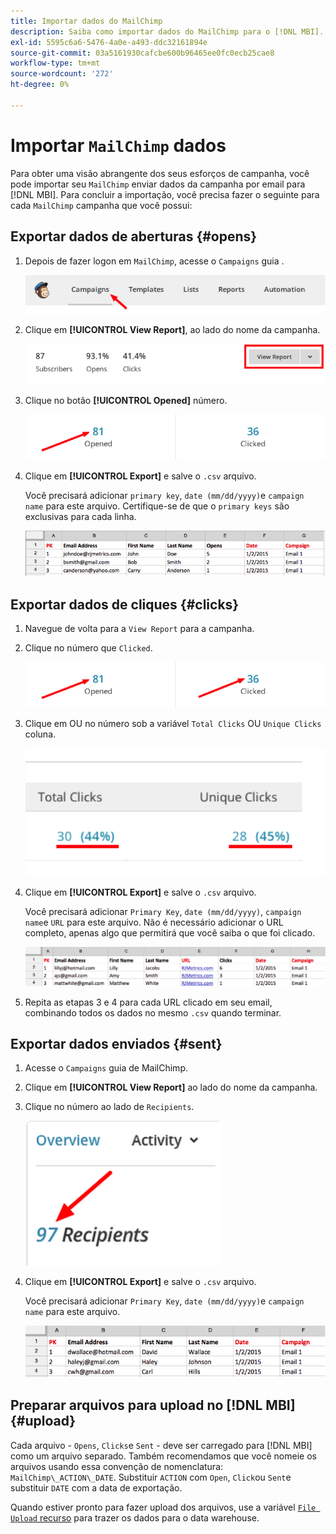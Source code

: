 ```yaml
---
title: Importar dados do MailChimp
description: Saiba como importar dados do MailChimp para o [!DNL MBI].
exl-id: 5595c6a6-5476-4a0e-a493-ddc32161894e
source-git-commit: 03a5161930cafcbe600b96465ee0fc0ecb25cae8
workflow-type: tm+mt
source-wordcount: '272'
ht-degree: 0%

---
```


# Importar `MailChimp` dados

Para obter uma visão abrangente dos seus esforços de campanha, você pode importar seu `MailChimp` enviar dados da campanha por email para [!DNL MBI]. Para concluir a importação, você precisa fazer o seguinte para cada `MailChimp` campanha que você possui:

## Exportar dados de aberturas {#opens}

1. Depois de fazer logon em `MailChimp`, acesse o `Campaigns` guia .

   ![importar mailchimp 1](../../../assets/import-mailchimp-1.png)

1. Clique em **[!UICONTROL View Report]**, ao lado do nome da campanha.

   ![importar mailchimp 2](../../../assets/import-mailchimp-2.png)

1. Clique no botão **[!UICONTROL Opened]** número.

   ![importar mailchimp 3](../../../assets/import-mailchimp-3.png)

1. Clique em **[!UICONTROL Export]** e salve o `.csv` arquivo.

   Você precisará adicionar `primary key`, `date (mm/dd/yyyy)`e `campaign name` para este arquivo. Certifique-se de que o `primary keys` são exclusivas para cada linha.

   ![importar mailchimp 4](../../../assets/import-mailchimp-4.png)

## Exportar dados de cliques {#clicks}

1. Navegue de volta para a `View Report` para a campanha.

1. Clique no número que `Clicked`.

   ![importar mailchimp 5](../../../assets/import-mailchimp-5.png)

1. Clique em OU no número sob a variável `Total Clicks` OU `Unique Clicks` coluna.

   ![importar mailchimp 6](../../../assets/import-mailchimp-6.png)

1. Clique em **[!UICONTROL Export]** e salve o `.csv` arquivo.

   Você precisará adicionar `Primary Key`, `date (mm/dd/yyyy)`, `campaign name`e `URL` para este arquivo. Não é necessário adicionar o URL completo, apenas algo que permitirá que você saiba o que foi clicado.

   ![importar mailchimp 7](../../../assets/import-mailchimp-7.png)

1. Repita as etapas 3 e 4 para cada URL clicado em seu email, combinando todos os dados no mesmo `.csv` quando terminar.

## Exportar dados enviados {#sent}

1. Acesse o `Campaigns` guia de MailChimp.

1. Clique em **[!UICONTROL View Report]** ao lado do nome da campanha.

1. Clique no número ao lado de `Recipients`.

   ![importar mailchimp 8](../../../assets/import-mailchimp-8.png)

1. Clique em **[!UICONTROL Export]** e salve o `.csv` arquivo.

   Você precisará adicionar `Primary Key`, `date (mm/dd/yyyy)`e `campaign name` para este arquivo.

   ![importar mailchimp 9](../../../assets/import-mailchimp-9.png)

## Preparar arquivos para upload no [!DNL MBI] {#upload}

Cada arquivo - `Opens`, `Clicks`e `Sent` - deve ser carregado para [!DNL MBI] como um arquivo separado. Também recomendamos que você nomeie os arquivos usando essa convenção de nomenclatura: `MailChimp\_ACTION\_DATE`. Substituir `ACTION` com `Open`, `Click`ou `Sent`e substituir `DATE` com a data de exportação.

Quando estiver pronto para fazer upload dos arquivos, use a variável [`File Upload` recurso](../connecting-data/using-file-uploader.md) para trazer os dados para o data warehouse.
